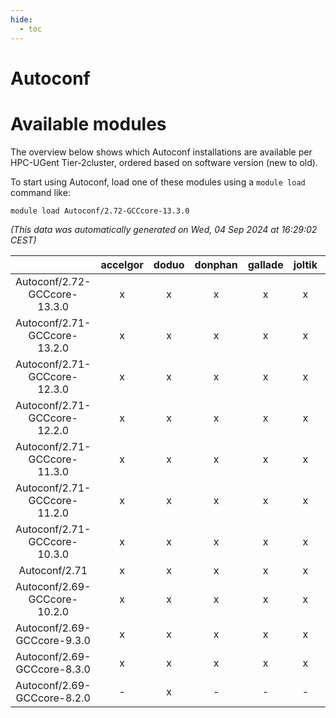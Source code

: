 ```yaml
---
hide:
  - toc
---
```


Autoconf
========

# Available modules


The overview below shows which Autoconf installations are available per HPC-UGent Tier-2cluster, ordered based on software version (new to old).

To start using Autoconf, load one of these modules using a `module load` command like:

```shell
module load Autoconf/2.72-GCCcore-13.3.0
```

*(This data was automatically generated on Wed, 04 Sep 2024 at 16:29:02 CEST)*  

| |accelgor|doduo|donphan|gallade|joltik|shinx|skitty|
| :---: | :---: | :---: | :---: | :---: | :---: | :---: | :---: |
|Autoconf/2.72-GCCcore-13.3.0|x|x|x|x|x|x|x|
|Autoconf/2.71-GCCcore-13.2.0|x|x|x|x|x|x|x|
|Autoconf/2.71-GCCcore-12.3.0|x|x|x|x|x|x|x|
|Autoconf/2.71-GCCcore-12.2.0|x|x|x|x|x|x|x|
|Autoconf/2.71-GCCcore-11.3.0|x|x|x|x|x|x|x|
|Autoconf/2.71-GCCcore-11.2.0|x|x|x|x|x|x|x|
|Autoconf/2.71-GCCcore-10.3.0|x|x|x|x|x|-|x|
|Autoconf/2.71|x|x|x|x|x|x|x|
|Autoconf/2.69-GCCcore-10.2.0|x|x|x|x|x|-|x|
|Autoconf/2.69-GCCcore-9.3.0|x|x|x|x|x|-|x|
|Autoconf/2.69-GCCcore-8.3.0|x|x|x|x|x|-|x|
|Autoconf/2.69-GCCcore-8.2.0|-|x|-|-|-|-|-|
